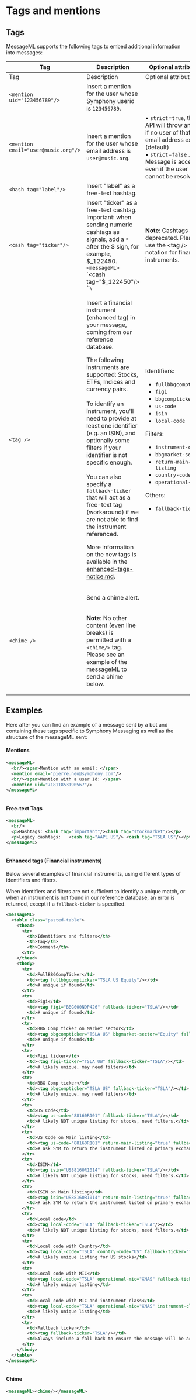 # Tags and mentions

## Tags

MessageML supports the following tags to embed additional information into messages:

<table data-header-hidden><thead><tr><th width="236">Tag</th><th width="283.3333333333333">Description</th><th>Optional attributes</th></tr></thead><tbody><tr><td>Tag</td><td>Description</td><td>Optional attributes</td></tr><tr><td><code>&#x3C;mention uid="123456789"/></code></td><td>Insert a mention for the user whose Symphony userid is <code>123456789</code>.</td><td></td></tr><tr><td><code>&#x3C;mention email="user@music.org"/></code></td><td>Insert a mention for the user whose email address is <code>user@music.org</code>.</td><td>• <code>strict</code>=<code>true</code>, the API will throw an error if no user of that email address exists. (default) <br>• <code>strict</code>=<code>false</code> . Message is accepted even if the user cannot be resolved.</td></tr><tr><td><code>&#x3C;hash tag="label"/></code></td><td>Insert "label" as a free-text hashtag.</td><td></td></tr><tr><td><code>&#x3C;cash tag="ticker"/></code></td><td>Insert "ticker" as a free-text cashtag. Important: when sending numeric cashtags as signals, add a <code>*</code> after the $ sign, for example, $_122450.  <code>&#x3C;messageML></code> `&#x3C;cash tag="$_122450"/> <code>`\</code></td><td><strong>Note</strong>: Cashtags are deprecated. Please use the &#x3C;tag /> notation for financial instruments. </td></tr><tr><td><code>&#x3C;tag /></code> </td><td><p>Insert a financial instrument (enhanced tag) in your message, coming from our reference database.</p><p>The following instruments are supported: Stocks, ETFs, Indices and currency pairs.<br><br>To identify an instrument, you'll need to provide at least one identifier (e.g. an ISIN), and optionally some filters if your identifier is not specific enough.<br><br>You can also specify a <code>fallback-ticker</code> that will act as a free-text tag (workaround) if we are not able to find the instrument referenced.</p><p></p><p>More information on the new tags is available in the <a data-mention href="enhanced-tags-notice.md">enhanced-tags-notice.md</a>.<br></p></td><td><p>Identifiers:</p><ul><li><code>fullbbgcompticker</code></li><li><code>figi</code></li><li><code>bbgcompticker</code></li><li><code>us-code</code></li><li><code>isin</code></li><li><code>local-code</code></li></ul><p>Filters:</p><ul><li><code>instrument-class</code></li><li><code>bbgmarket-sector</code></li><li><code>return-main-listing</code></li><li><code>country-code</code></li><li><code>operational-mic</code></li></ul><p>Others:</p><ul><li><code>fallback-ticker</code><br></li></ul></td></tr><tr><td><code>&#x3C;chime /></code></td><td><p>Send a chime alert.</p><p><br><strong>Note</strong>: No other content (even line breaks) is permitted with a <code>&#x3C;chime/></code> tag. Please see an example of the messageML to send a chime below.</p></td><td></td></tr></tbody></table>

## Examples

Here after you can find an example of a message sent by a bot and containing these tags specific to Symphony Messaging as well as the structure of the messageML sent:

#### Mentions

```xml
<messageML>
  <br/><span>Mention with an email: </span>
  <mention email="pierre.neu@symphony.com"/>
  <br/><span>Mention with a user Id: </span>
  <mention uid="71811853190567"/>
</messageML>
```

<figure><img src="../../../../../.gitbook/assets/image (1) (1) (1) (1).png" alt=""><figcaption></figcaption></figure>

#### Free-text Tags

```xml
<messageML>
  <br/>
  <p>Hashtags: <hash tag="important"/><hash tag="stockmarket"/></p>
  <p>Legacy cashtags:	<cash tag="AAPL US"/> <cash tag="TSLA US"/></p>
</messageML>
```

<figure><img src="../../../../../.gitbook/assets/image (2) (1).png" alt=""><figcaption></figcaption></figure>

#### Enhanced tags (Financial instruments)

Below several examples of financial instruments, using different types of identifiers and filters.&#x20;

When identifiers and filters are not sufficient to identify a unique match, or when an instrument is not found in our reference database, an error is returned, except if a `fallback-ticker` is specified.&#x20;

```xml
<messageML>
  <table class="pasted-table">
    <thead>
      <tr>
        <th>Identifiers and filters</th>
        <th>Tag</th>
        <th>Comment</th>
      </tr>
    </thead>
    <tbody>
      <tr>
        <td>FullBBGCompTicker</td>
        <td><tag fullbbgcompticker="TSLA US Equity"/></td>
        <td># unique if found</td>
      </tr>
      <tr>
        <td>Figi</td>
        <td><tag figi="BBG000N9P426" fallback-ticker="TSLA"/></td>
        <td># unique if found</td>
      </tr>
      <tr>
        <td>BBG Comp ticker on Market sector</td>
        <td><tag bbgcompticker="TSLA US" bbgmarket-sector="Equity" fallback-ticker="TSLA"/></td>
        <td># unique if found</td>
      </tr>
      <tr>
        <td>Figi ticker</td>
        <td><tag figi-ticker="TSLA UW" fallback-ticker="TSLA"/></td>
        <td># likely unique, may need filters</td>
      </tr>
      <tr>
        <td>BBG Comp ticker</td>
        <td><tag bbgcompticker="TSLA US" fallback-ticker="TSLA"/></td>
        <td># likely unique, may need filters</td>
      </tr>
      <tr>
        <td>US Code</td>
        <td><tag us-code="88160R101" fallback-ticker="TSLA"/></td>
        <td># likely NOT unique listing for stocks, need filters.</td>
      </tr>
      <tr>
        <td>US Code on Main listing</td>
        <td><tag us-code="88160R101" return-main-listing="true" fallback-ticker="TSLA"/></td>
        <td># ask SYM to return the instrument listed on primary exchange</td>
      </tr>
      <tr>
        <td>ISIN</td>
        <td><tag isin="US88160R1014" fallback-ticker="TSLA"/></td>
        <td># likely NOT unique listing for stocks, need filters.</td>
      </tr>
      <tr>
        <td>ISIN on Main listing</td>
        <td><tag isin="US88160R1014" return-main-listing="true" fallback-ticker="TSLA"/></td>
        <td># ask SYM to return the instrument listed on primary exchange</td>
      </tr>
      <tr>
        <td>Local code</td>
        <td><tag local-code="TSLA" fallback-ticker="TSLA"/></td>
        <td># likely NOT unique listing for stocks, need filters.</td>
      </tr>
      <tr>
        <td>Local code with Country</td>
        <td><tag local-code="TSLA" country-code="US" fallback-ticker="TSLA"/></td>
        <td># likely unique listing for US stocks</td>
      </tr>
      <tr>
        <td>Local code with MIC</td>
        <td><tag local-code="TSLA" operational-mic="XNAS" fallback-ticker="TSLA"/></td>
        <td># likely unique listing</td>
      </tr>
      <tr>
        <td>Local code with MIC and instrument class</td>
        <td><tag local-code="TSLA" operational-mic="XNAS" instrument-class="equity" fallback-ticker="TSLA"/></td>
        <td># likely unique listing</td>
      </tr>
      <tr>
        <td>Fallback ticker</td>
        <td><tag fallback-ticker="TSLA"/></td>
        <td>Always include a fall back to ensure the message will be accepted.</td>
      </tr>
    </tbody>
  </table>
</messageML>

```

<figure><img src="../../../../../.gitbook/assets/image (88).png" alt=""><figcaption></figcaption></figure>

#### Chime

```xml
<messageML><chime/></messageML>
```

<figure><img src="../../../../../.gitbook/assets/image (1) (1) (1) (1) (1).png" alt=""><figcaption></figcaption></figure>
